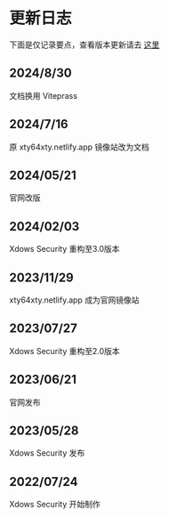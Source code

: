 # 更新日志

下面是仅记录要点，查看版本更新请去 [这里][Pro]


## 2024/8/30

文档换用 Viteprass

## 2024/7/16

原 xty64xty.netlify.app 镜像站改为文档

## 2024/05/21

官网改版

## 2024/02/03

Xdows Security 重构至3.0版本

## 2023/11/29

xty64xty.netlify.app 成为官网镜像站

## 2023/07/27

Xdows Security 重构至2.0版本

## 2023/06/21

官网发布

## 2023/05/28

Xdows Security 发布

## 2022/07/24

Xdows Security 开始制作

[Pro]:https://xty64xty12345.github.io/xdows%E5%AE%89%E5%85%A8/Dev/Update.html
